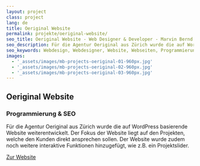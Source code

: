 ```yaml
---
layout: project
class: project
lang: de
title: Oeriginal Website
permalink: projekte/oeriginal-website/
seo_title: Oeriginal Website - Web Designer & Developer - Marvin Bernd
seo_description: Für die Agentur Oeriginal aus Zürich wurde die auf WordPress basierende Website weiterentwickelt. Der Fokus der Website liegt auf den Projekten, welche den Kunden direkt ansprechen sollen.
seo_keywords: Webdesign, Webdesigner, Website, Webseiten, Programmierung, SEO
images:
  - '_assets/images/mb-projects-oeriginal-01-960px.jpg'
  - '_assets/images/mb-projects-oeriginal-02-960px.jpg'
  - '_assets/images/mb-projects-oeriginal-03-960px.jpg'
---
```

## Oeriginal Website
### Programmierung & SEO

Für die Agentur Oeriginal aus Zürich wurde die auf WordPress basierende Website weiterentwickelt. Der Fokus der Website liegt auf den Projekten, welche den Kunden direkt ansprechen sollen. Der Website wurde zudem noch weitere interaktive Funktionen hinzugefügt, wie z.B. ein Projektslider.

[Zur Website](https://www.oeriginal.ch)

